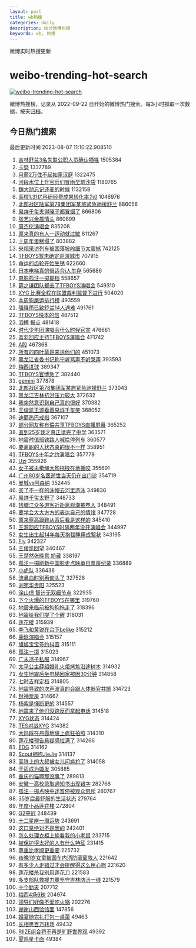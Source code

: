 ```yaml
---
layout: post
title: wb热搜
categories: daily
description: 统计微博热搜
keywords: wb, 热搜
---
```


微博实时热搜更新

# weibo-trending-hot-search

[![weibo-trending-hot-search](https://github.com/ameizi/weibo-trending-hot-search/actions/workflows/ci.yml/badge.svg)](https://github.com/ameizi/weibo-trending-hot-search/actions/workflows/ci.yml)

微博热搜榜，记录从 2022-09-22 日开始的微博热门搜索。每3小时抓取一次数据，按天[归档](./archives)。

## 今日热门搜索

<!-- BEGIN --> 
最后更新时间 2023-08-07 11:10:22.908510 
1. [吉林舒兰3名失联公职人员确认牺牲](https://s.weibo.com/weibo?q=%23%E5%90%89%E6%9E%97%E8%88%92%E5%85%B03%E5%90%8D%E5%A4%B1%E8%81%94%E5%85%AC%E8%81%8C%E4%BA%BA%E5%91%98%E7%A1%AE%E8%AE%A4%E7%89%BA%E7%89%B2%23&t=31&band_rank=1&Refer=top) 1505384
1. [卡努](https://s.weibo.com/weibo?q=%E5%8D%A1%E5%8A%AA&t=31&band_rank=1&Refer=top) 1337789
1. [月薪2万住不起如家汉庭](https://s.weibo.com/weibo?q=%23%E6%9C%88%E8%96%AA2%E4%B8%87%E4%BD%8F%E4%B8%8D%E8%B5%B7%E5%A6%82%E5%AE%B6%E6%B1%89%E5%BA%AD%23&t=31&band_rank=2&Refer=top) 1322475
1. [河段水位上升官兵们冒雨垒筑沙袋](https://s.weibo.com/weibo?q=%23%E6%B2%B3%E6%AE%B5%E6%B0%B4%E4%BD%8D%E4%B8%8A%E5%8D%87%E5%AE%98%E5%85%B5%E4%BB%AC%E5%86%92%E9%9B%A8%E5%9E%92%E7%AD%91%E6%B2%99%E8%A2%8B%23&t=31&band_rank=48&Refer=top) 1180765
1. [魏大勋忘记还麦的时候](https://s.weibo.com/weibo?q=%E9%AD%8F%E5%A4%A7%E5%8B%8B%E5%BF%98%E8%AE%B0%E8%BF%98%E9%BA%A6%E7%9A%84%E6%97%B6%E5%80%99&t=31&band_rank=4&Refer=top) 1132158
1. [高校1.31亿科研经费成果转化率为0](https://s.weibo.com/weibo?q=%23%E9%AB%98%E6%A0%A11.31%E4%BA%BF%E7%A7%91%E7%A0%94%E7%BB%8F%E8%B4%B9%E6%88%90%E6%9E%9C%E8%BD%AC%E5%8C%96%E7%8E%87%E4%B8%BA0%23&t=31&band_rank=6&Refer=top) 1046976
1. [北部战区陆军第78集团军某旅紧急驰援舒兰](https://s.weibo.com/weibo?q=%23%E5%8C%97%E9%83%A8%E6%88%98%E5%8C%BA%E9%99%86%E5%86%9B%E7%AC%AC78%E9%9B%86%E5%9B%A2%E5%86%9B%E6%9F%90%E6%97%85%E7%B4%A7%E6%80%A5%E9%A9%B0%E6%8F%B4%E8%88%92%E5%85%B0%23&t=31&band_rank=3&Refer=top) 886056
1. [易烊千玺夹得嗓子都冒烟了](https://s.weibo.com/weibo?q=%23%E6%98%93%E7%83%8A%E5%8D%83%E7%8E%BA%E5%A4%B9%E5%BE%97%E5%97%93%E5%AD%90%E9%83%BD%E5%86%92%E7%83%9F%E4%BA%86%23&t=31&band_rank=4&Refer=top) 866806
1. [张艺兴金晨情头](https://s.weibo.com/weibo?q=%23%E5%BC%A0%E8%89%BA%E5%85%B4%E9%87%91%E6%99%A8%E6%83%85%E5%A4%B4%23&t=31&band_rank=5&Refer=top) 860899
1. [周杰伦演唱会](https://s.weibo.com/weibo?q=%E5%91%A8%E6%9D%B0%E4%BC%A6%E6%BC%94%E5%94%B1%E4%BC%9A&t=31&band_rank=5&Refer=top) 835208
1. [原来真的有人一运动就过敏](https://s.weibo.com/weibo?q=%23%E5%8E%9F%E6%9D%A5%E7%9C%9F%E7%9A%84%E6%9C%89%E4%BA%BA%E4%B8%80%E8%BF%90%E5%8A%A8%E5%B0%B1%E8%BF%87%E6%95%8F%23&t=31&band_rank=6&Refer=top) 811267
1. [十周年蛋糕塌了](https://s.weibo.com/weibo?q=%23%E5%8D%81%E5%91%A8%E5%B9%B4%E8%9B%8B%E7%B3%95%E5%A1%8C%E4%BA%86%23&t=31&band_rank=4&Refer=top) 803882
1. [央视采访列车被困落坡岭细节太震撼](https://s.weibo.com/weibo?q=%23%E5%A4%AE%E8%A7%86%E9%87%87%E8%AE%BF%E5%88%97%E8%BD%A6%E8%A2%AB%E5%9B%B0%E8%90%BD%E5%9D%A1%E5%B2%AD%E7%BB%86%E8%8A%82%E5%A4%AA%E9%9C%87%E6%92%BC%23&t=31&band_rank=8&Refer=top) 742125
1. [TFBOYS暂未确定巡演城市](https://s.weibo.com/weibo?q=TFBOYS%E6%9A%82%E6%9C%AA%E7%A1%AE%E5%AE%9A%E5%B7%A1%E6%BC%94%E5%9F%8E%E5%B8%82&t=31&band_rank=6&Refer=top) 707915
1. [命运的齿轮开始生锈](https://s.weibo.com/weibo?q=%23%E5%91%BD%E8%BF%90%E7%9A%84%E9%BD%BF%E8%BD%AE%E5%BC%80%E5%A7%8B%E7%94%9F%E9%94%88%23&t=31&band_rank=9&Refer=top) 622660
1. [日本电梯真的很适合i人生存](https://s.weibo.com/weibo?q=%E6%97%A5%E6%9C%AC%E7%94%B5%E6%A2%AF%E7%9C%9F%E7%9A%84%E5%BE%88%E9%80%82%E5%90%88i%E4%BA%BA%E7%94%9F%E5%AD%98&t=31&band_rank=8&Refer=top) 565686
1. [电影孤注一掷提档](https://s.weibo.com/weibo?q=%23%E7%94%B5%E5%BD%B1%E5%AD%A4%E6%B3%A8%E4%B8%80%E6%8E%B7%E6%8F%90%E6%A1%A3%23&t=31&band_rank=10&Refer=top) 558657
1. [薛之谦团队都去了TFBOYS演唱会](https://s.weibo.com/weibo?q=%23%E8%96%9B%E4%B9%8B%E8%B0%A6%E5%9B%A2%E9%98%9F%E9%83%BD%E5%8E%BB%E4%BA%86TFBOYS%E6%BC%94%E5%94%B1%E4%BC%9A%23&t=31&band_rank=11&Refer=top) 549310
1. [XYG 比赛全程在联盟裁判监督下进行](https://s.weibo.com/weibo?q=XYG%20%E6%AF%94%E8%B5%9B%E5%85%A8%E7%A8%8B%E5%9C%A8%E8%81%94%E7%9B%9F%E8%A3%81%E5%88%A4%E7%9B%91%E7%9D%A3%E4%B8%8B%E8%BF%9B%E8%A1%8C&t=31&band_rank=12&Refer=top) 504020
1. [本周狗屎运排行榜](https://s.weibo.com/weibo?q=%E6%9C%AC%E5%91%A8%E7%8B%97%E5%B1%8E%E8%BF%90%E6%8E%92%E8%A1%8C%E6%A6%9C&t=31&band_rank=13&Refer=top) 493559
1. [强降雨已致舒兰14人遇难](https://s.weibo.com/weibo?q=%23%E5%BC%BA%E9%99%8D%E9%9B%A8%E5%B7%B2%E8%87%B4%E8%88%92%E5%85%B014%E4%BA%BA%E9%81%87%E9%9A%BE%23&t=31&band_rank=9&Refer=top) 491761
1. [TFBOYS快本的信](https://s.weibo.com/weibo?q=%23TFBOYS%E5%BF%AB%E6%9C%AC%E7%9A%84%E4%BF%A1%23&t=31&band_rank=7&Refer=top) 487512
1. [滔搏 报点](https://s.weibo.com/weibo?q=%E6%BB%94%E6%90%8F%20%E6%8A%A5%E7%82%B9&t=31&band_rank=15&Refer=top) 481418
1. [时代少年团演唱会什么时候官宣](https://s.weibo.com/weibo?q=%E6%97%B6%E4%BB%A3%E5%B0%91%E5%B9%B4%E5%9B%A2%E6%BC%94%E5%94%B1%E4%BC%9A%E4%BB%80%E4%B9%88%E6%97%B6%E5%80%99%E5%AE%98%E5%AE%A3&t=31&band_rank=10&Refer=top) 476661
1. [蓝羽回应主持TFBOYS演唱会](https://s.weibo.com/weibo?q=%23%E8%93%9D%E7%BE%BD%E5%9B%9E%E5%BA%94%E4%B8%BB%E6%8C%81TFBOYS%E6%BC%94%E5%94%B1%E4%BC%9A%23&t=31&band_rank=11&Refer=top) 471742
1. [A股](https://s.weibo.com/weibo?q=A%E8%82%A1&t=31&band_rank=12&Refer=top) 467368
1. [所有的四叶草是来送他们的](https://s.weibo.com/weibo?q=%E6%89%80%E6%9C%89%E7%9A%84%E5%9B%9B%E5%8F%B6%E8%8D%89%E6%98%AF%E6%9D%A5%E9%80%81%E4%BB%96%E4%BB%AC%E7%9A%84&t=31&band_rank=14&Refer=top) 451073
1. [黑龙江省委书记称宁听骂声不听哭声](https://s.weibo.com/weibo?q=%23%E9%BB%91%E9%BE%99%E6%B1%9F%E7%9C%81%E5%A7%94%E4%B9%A6%E8%AE%B0%E7%A7%B0%E5%AE%81%E5%90%AC%E9%AA%82%E5%A3%B0%E4%B8%8D%E5%90%AC%E5%93%AD%E5%A3%B0%23&t=31&band_rank=18&Refer=top) 393593
1. [梅西进球](https://s.weibo.com/weibo?q=%E6%A2%85%E8%A5%BF%E8%BF%9B%E7%90%83&t=31&band_rank=19&Refer=top) 389347
1. [TFBOYS官博急了](https://s.weibo.com/weibo?q=%23TFBOYS%E5%AE%98%E5%8D%9A%E6%80%A5%E4%BA%86%23&t=31&band_rank=17&Refer=top) 382440
1. [gemini](https://s.weibo.com/weibo?q=gemini&t=31&band_rank=2&Refer=top) 377878
1. [北部战区第78集团军某旅紧急驰援舒兰](https://s.weibo.com/weibo?q=%23%E5%8C%97%E9%83%A8%E6%88%98%E5%8C%BA%E7%AC%AC78%E9%9B%86%E5%9B%A2%E5%86%9B%E6%9F%90%E6%97%85%E7%B4%A7%E6%80%A5%E9%A9%B0%E6%8F%B4%E8%88%92%E5%85%B0%23&t=31&band_rank=3&Refer=top) 373043
1. [黑龙江吉林抗洪压力较大](https://s.weibo.com/weibo?q=%23%E9%BB%91%E9%BE%99%E6%B1%9F%E5%90%89%E6%9E%97%E6%8A%97%E6%B4%AA%E5%8E%8B%E5%8A%9B%E8%BE%83%E5%A4%A7%23&t=31&band_rank=22&Refer=top) 372632
1. [我突然意识到自己真的很好](https://s.weibo.com/weibo?q=%E6%88%91%E7%AA%81%E7%84%B6%E6%84%8F%E8%AF%86%E5%88%B0%E8%87%AA%E5%B7%B1%E7%9C%9F%E7%9A%84%E5%BE%88%E5%A5%BD&t=31&band_rank=5&Refer=top) 370382
1. [王俊凯王源看着易烊千玺笑](https://s.weibo.com/weibo?q=%23%E7%8E%8B%E4%BF%8A%E5%87%AF%E7%8E%8B%E6%BA%90%E7%9C%8B%E7%9D%80%E6%98%93%E7%83%8A%E5%8D%83%E7%8E%BA%E7%AC%91%23&t=31&band_rank=11&Refer=top) 368052
1. [迪丽热巴戒指](https://s.weibo.com/weibo?q=%23%E8%BF%AA%E4%B8%BD%E7%83%AD%E5%B7%B4%E6%88%92%E6%8C%87%23&t=31&band_rank=8&Refer=top) 367107
1. [部分网友称有偿共享TFBOYS直播屏幕](https://s.weibo.com/weibo?q=%23%E9%83%A8%E5%88%86%E7%BD%91%E5%8F%8B%E7%A7%B0%E6%9C%89%E5%81%BF%E5%85%B1%E4%BA%ABTFBOYS%E7%9B%B4%E6%92%AD%E5%B1%8F%E5%B9%95%23&t=31&band_rank=9&Refer=top) 365252
1. [直到25岁我才真正读完了中学](https://s.weibo.com/weibo?q=%23%E7%9B%B4%E5%88%B025%E5%B2%81%E6%88%91%E6%89%8D%E7%9C%9F%E6%AD%A3%E8%AF%BB%E5%AE%8C%E4%BA%86%E4%B8%AD%E5%AD%A6%23&t=31&band_rank=10&Refer=top) 363571
1. [地震时值班铁路人喊拦停列车](https://s.weibo.com/weibo?q=%23%E5%9C%B0%E9%9C%87%E6%97%B6%E5%80%BC%E7%8F%AD%E9%93%81%E8%B7%AF%E4%BA%BA%E5%96%8A%E6%8B%A6%E5%81%9C%E5%88%97%E8%BD%A6%23&t=31&band_rank=12&Refer=top) 360577
1. [要离职的人状态真的很不一样](https://s.weibo.com/weibo?q=%E8%A6%81%E7%A6%BB%E8%81%8C%E7%9A%84%E4%BA%BA%E7%8A%B6%E6%80%81%E7%9C%9F%E7%9A%84%E5%BE%88%E4%B8%8D%E4%B8%80%E6%A0%B7&t=31&band_rank=13&Refer=top) 358951
1. [TFBOYS十年之约演唱会](https://s.weibo.com/weibo?q=%23TFBOYS%E5%8D%81%E5%B9%B4%E4%B9%8B%E7%BA%A6%E6%BC%94%E5%94%B1%E4%BC%9A%23&t=31&band_rank=14&Refer=top) 357779
1. [Uzi](https://s.weibo.com/weibo?q=Uzi&t=31&band_rank=15&Refer=top) 355926
1. [女子被未牵绳大狗拖拽在地撕咬](https://s.weibo.com/weibo?q=%23%E5%A5%B3%E5%AD%90%E8%A2%AB%E6%9C%AA%E7%89%B5%E7%BB%B3%E5%A4%A7%E7%8B%97%E6%8B%96%E6%8B%BD%E5%9C%A8%E5%9C%B0%E6%92%95%E5%92%AC%23&t=31&band_rank=24&Refer=top) 355691
1. [广州80岁名医逝世当天仍在出门诊](https://s.weibo.com/weibo?q=%23%E5%B9%BF%E5%B7%9E80%E5%B2%81%E5%90%8D%E5%8C%BB%E9%80%9D%E4%B8%96%E5%BD%93%E5%A4%A9%E4%BB%8D%E5%9C%A8%E5%87%BA%E9%97%A8%E8%AF%8A%23&t=31&band_rank=16&Refer=top) 354719
1. [曼城vs阿森纳](https://s.weibo.com/weibo?q=%23%E6%9B%BC%E5%9F%8Evs%E9%98%BF%E6%A3%AE%E7%BA%B3%23&t=31&band_rank=18&Refer=top) 352445
1. [买了不一样的泳帽去河里游泳](https://s.weibo.com/weibo?q=%E4%B9%B0%E4%BA%86%E4%B8%8D%E4%B8%80%E6%A0%B7%E7%9A%84%E6%B3%B3%E5%B8%BD%E5%8E%BB%E6%B2%B3%E9%87%8C%E6%B8%B8%E6%B3%B3&t=31&band_rank=19&Refer=top) 349836
1. [易烊千玺太野了](https://s.weibo.com/weibo?q=%23%E6%98%93%E7%83%8A%E5%8D%83%E7%8E%BA%E5%A4%AA%E9%87%8E%E4%BA%86%23&t=31&band_rank=20&Refer=top) 348733
1. [钱塘江众多游客近距离观潮被卷入](https://s.weibo.com/weibo?q=%23%E9%92%B1%E5%A1%98%E6%B1%9F%E4%BC%97%E5%A4%9A%E6%B8%B8%E5%AE%A2%E8%BF%91%E8%B7%9D%E7%A6%BB%E8%A7%82%E6%BD%AE%E8%A2%AB%E5%8D%B7%E5%85%A5%23&t=31&band_rank=16&Refer=top) 348491
1. [要学会大大方方的表达自己的情绪](https://s.weibo.com/weibo?q=%E8%A6%81%E5%AD%A6%E4%BC%9A%E5%A4%A7%E5%A4%A7%E6%96%B9%E6%96%B9%E7%9A%84%E8%A1%A8%E8%BE%BE%E8%87%AA%E5%B7%B1%E7%9A%84%E6%83%85%E7%BB%AA&t=31&band_rank=21&Refer=top) 347728
1. [原来穿高跟鞋从背后看是这样的](https://s.weibo.com/weibo?q=%23%E5%8E%9F%E6%9D%A5%E7%A9%BF%E9%AB%98%E8%B7%9F%E9%9E%8B%E4%BB%8E%E8%83%8C%E5%90%8E%E7%9C%8B%E6%98%AF%E8%BF%99%E6%A0%B7%E7%9A%84%23&t=31&band_rank=22&Refer=top) 345410
1. [王源回应TFBOYS时隔两年没开演唱会](https://s.weibo.com/weibo?q=%23%E7%8E%8B%E6%BA%90%E5%9B%9E%E5%BA%94TFBOYS%E6%97%B6%E9%9A%94%E4%B8%A4%E5%B9%B4%E6%B2%A1%E5%BC%80%E6%BC%94%E5%94%B1%E4%BC%9A%23&t=31&band_rank=23&Refer=top) 344997
1. [女生出生起14年每天抱毯睡用成絮状](https://s.weibo.com/weibo?q=%23%E5%A5%B3%E7%94%9F%E5%87%BA%E7%94%9F%E8%B5%B714%E5%B9%B4%E6%AF%8F%E5%A4%A9%E6%8A%B1%E6%AF%AF%E7%9D%A1%E7%94%A8%E6%88%90%E7%B5%AE%E7%8A%B6%23&t=31&band_rank=24&Refer=top) 343165
1. [Fly](https://s.weibo.com/weibo?q=Fly&t=31&band_rank=25&Refer=top) 342327
1. [王俊凯回望](https://s.weibo.com/weibo?q=%E7%8E%8B%E4%BF%8A%E5%87%AF%E5%9B%9E%E6%9C%9B&t=31&band_rank=26&Refer=top) 340467
1. [王楚然张晚意 娇藏](https://s.weibo.com/weibo?q=%E7%8E%8B%E6%A5%9A%E7%84%B6%E5%BC%A0%E6%99%9A%E6%84%8F%20%E5%A8%87%E8%97%8F&t=31&band_rank=27&Refer=top) 338197
1. [孤注一掷刷新中国影史点映单日票房纪录](https://s.weibo.com/weibo?q=%23%E5%AD%A4%E6%B3%A8%E4%B8%80%E6%8E%B7%E5%88%B7%E6%96%B0%E4%B8%AD%E5%9B%BD%E5%BD%B1%E5%8F%B2%E7%82%B9%E6%98%A0%E5%8D%95%E6%97%A5%E7%A5%A8%E6%88%BF%E7%BA%AA%E5%BD%95%23&t=31&band_rank=28&Refer=top) 336889
1. [小虎队](https://s.weibo.com/weibo?q=%E5%B0%8F%E8%99%8E%E9%98%9F&t=31&band_rank=29&Refer=top) 336436
1. [流鼻血时别再仰头了](https://s.weibo.com/weibo?q=%E6%B5%81%E9%BC%BB%E8%A1%80%E6%97%B6%E5%88%AB%E5%86%8D%E4%BB%B0%E5%A4%B4%E4%BA%86&t=31&band_rank=18&Refer=top) 327528
1. [刘宪华贵阳](https://s.weibo.com/weibo?q=%E5%88%98%E5%AE%AA%E5%8D%8E%E8%B4%B5%E9%98%B3&t=31&band_rank=30&Refer=top) 325523
1. [涂山璟 智计无双细节点](https://s.weibo.com/weibo?q=%E6%B6%82%E5%B1%B1%E7%92%9F%20%E6%99%BA%E8%AE%A1%E6%97%A0%E5%8F%8C%E7%BB%86%E8%8A%82%E7%82%B9&t=31&band_rank=21&Refer=top) 322935
1. [下个火爆的TFBOYS在哪里](https://s.weibo.com/weibo?q=%23%E4%B8%8B%E4%B8%AA%E7%81%AB%E7%88%86%E7%9A%84TFBOYS%E5%9C%A8%E5%93%AA%E9%87%8C%23&t=31&band_rank=23&Refer=top) 319760
1. [地震来临前被狗狗拖走了](https://s.weibo.com/weibo?q=%E5%9C%B0%E9%9C%87%E6%9D%A5%E4%B8%B4%E5%89%8D%E8%A2%AB%E7%8B%97%E7%8B%97%E6%8B%96%E8%B5%B0%E4%BA%86&t=31&band_rank=24&Refer=top) 318396
1. [地震给我们提了个醒](https://s.weibo.com/weibo?q=%E5%9C%B0%E9%9C%87%E7%BB%99%E6%88%91%E4%BB%AC%E6%8F%90%E4%BA%86%E4%B8%AA%E9%86%92&t=31&band_rank=25&Refer=top) 318031
1. [莲花楼](https://s.weibo.com/weibo?q=%E8%8E%B2%E8%8A%B1%E6%A5%BC&t=31&band_rank=31&Refer=top) 315939
1. [李飞和黄锐在台下belike](https://s.weibo.com/weibo?q=%23%E6%9D%8E%E9%A3%9E%E5%92%8C%E9%BB%84%E9%94%90%E5%9C%A8%E5%8F%B0%E4%B8%8Bbelike%23&t=31&band_rank=32&Refer=top) 315212
1. [鹿晗演唱会](https://s.weibo.com/weibo?q=%E9%B9%BF%E6%99%97%E6%BC%94%E5%94%B1%E4%BC%9A&t=31&band_rank=33&Refer=top) 315157
1. [旭旭宝宝签约抖音](https://s.weibo.com/weibo?q=%23%E6%97%AD%E6%97%AD%E5%AE%9D%E5%AE%9D%E7%AD%BE%E7%BA%A6%E6%8A%96%E9%9F%B3%23&t=31&band_rank=34&Refer=top) 315111
1. [孤注一掷](https://s.weibo.com/weibo?q=%E5%AD%A4%E6%B3%A8%E4%B8%80%E6%8E%B7&t=31&band_rank=35&Refer=top) 315023
1. [广末凉子私服](https://s.weibo.com/weibo?q=%E5%B9%BF%E6%9C%AB%E5%87%89%E5%AD%90%E7%A7%81%E6%9C%8D&t=31&band_rank=36&Refer=top) 314967
1. [太平公主薛绍婚礼火炬烤焦沿途树木](https://s.weibo.com/weibo?q=%23%E5%A4%AA%E5%B9%B3%E5%85%AC%E4%B8%BB%E8%96%9B%E7%BB%8D%E5%A9%9A%E7%A4%BC%E7%81%AB%E7%82%AC%E7%83%A4%E7%84%A6%E6%B2%BF%E9%80%94%E6%A0%91%E6%9C%A8%23&t=31&band_rank=37&Refer=top) 314932
1. [女生地震后坐电梯回家被困30分钟](https://s.weibo.com/weibo?q=%23%E5%A5%B3%E7%94%9F%E5%9C%B0%E9%9C%87%E5%90%8E%E5%9D%90%E7%94%B5%E6%A2%AF%E5%9B%9E%E5%AE%B6%E8%A2%AB%E5%9B%B030%E5%88%86%E9%92%9F%23&t=31&band_rank=38&Refer=top) 314858
1. [七时吉祥定档](https://s.weibo.com/weibo?q=%23%E4%B8%83%E6%97%B6%E5%90%89%E7%A5%A5%E5%AE%9A%E6%A1%A3%23&t=31&band_rank=39&Refer=top) 314805
1. [地震导致的次声波真的会跟人体器官共振](https://s.weibo.com/weibo?q=%E5%9C%B0%E9%9C%87%E5%AF%BC%E8%87%B4%E7%9A%84%E6%AC%A1%E5%A3%B0%E6%B3%A2%E7%9C%9F%E7%9A%84%E4%BC%9A%E8%B7%9F%E4%BA%BA%E4%BD%93%E5%99%A8%E5%AE%98%E5%85%B1%E6%8C%AF&t=31&band_rank=40&Refer=top) 314723
1. [封神票房](https://s.weibo.com/weibo?q=%E5%B0%81%E7%A5%9E%E7%A5%A8%E6%88%BF&t=31&band_rank=41&Refer=top) 314667
1. [杨紫是懂断更的](https://s.weibo.com/weibo?q=%23%E6%9D%A8%E7%B4%AB%E6%98%AF%E6%87%82%E6%96%AD%E6%9B%B4%E7%9A%84%23&t=31&band_rank=42&Refer=top) 314557
1. [地震来了他们没跑反而拿起电话](https://s.weibo.com/weibo?q=%23%E5%9C%B0%E9%9C%87%E6%9D%A5%E4%BA%86%E4%BB%96%E4%BB%AC%E6%B2%A1%E8%B7%91%E5%8F%8D%E8%80%8C%E6%8B%BF%E8%B5%B7%E7%94%B5%E8%AF%9D%23&t=31&band_rank=43&Refer=top) 314518
1. [XYG状态](https://s.weibo.com/weibo?q=XYG%E7%8A%B6%E6%80%81&t=31&band_rank=44&Refer=top) 314424
1. [TES对战XYG](https://s.weibo.com/weibo?q=%23TES%E5%AF%B9%E6%88%98XYG%23&t=31&band_rank=45&Refer=top) 314382
1. [大妈踩在丹霞地貌上疯狂拍照](https://s.weibo.com/weibo?q=%23%E5%A4%A7%E5%A6%88%E8%B8%A9%E5%9C%A8%E4%B8%B9%E9%9C%9E%E5%9C%B0%E8%B2%8C%E4%B8%8A%E7%96%AF%E7%8B%82%E6%8B%8D%E7%85%A7%23&t=31&band_rank=46&Refer=top) 314310
1. [莲花楼预告悬疑感拉满了](https://s.weibo.com/weibo?q=%23%E8%8E%B2%E8%8A%B1%E6%A5%BC%E9%A2%84%E5%91%8A%E6%82%AC%E7%96%91%E6%84%9F%E6%8B%89%E6%BB%A1%E4%BA%86%23&t=31&band_rank=47&Refer=top) 314266
1. [EDG](https://s.weibo.com/weibo?q=EDG&t=31&band_rank=48&Refer=top) 314162
1. [Scout拥抱JieJie](https://s.weibo.com/weibo?q=Scout%E6%8B%A5%E6%8A%B1JieJie&t=31&band_rank=49&Refer=top) 314137
1. [高铁上的大叔被女儿问尴尬了](https://s.weibo.com/weibo?q=%23%E9%AB%98%E9%93%81%E4%B8%8A%E7%9A%84%E5%A4%A7%E5%8F%94%E8%A2%AB%E5%A5%B3%E5%84%BF%E9%97%AE%E5%B0%B4%E5%B0%AC%E4%BA%86%23&t=31&band_rank=50&Refer=top) 314058
1. [于适成为姬发](https://s.weibo.com/weibo?q=%E4%BA%8E%E9%80%82%E6%88%90%E4%B8%BA%E5%A7%AC%E5%8F%91&t=31&band_rank=27&Refer=top) 305885
1. [重庆的猫啊那没事了](https://s.weibo.com/weibo?q=%E9%87%8D%E5%BA%86%E7%9A%84%E7%8C%AB%E5%95%8A%E9%82%A3%E6%B2%A1%E4%BA%8B%E4%BA%86&t=31&band_rank=31&Refer=top) 289813
1. [安徽一高校录取通知书出现错字](https://s.weibo.com/weibo?q=%23%E5%AE%89%E5%BE%BD%E4%B8%80%E9%AB%98%E6%A0%A1%E5%BD%95%E5%8F%96%E9%80%9A%E7%9F%A5%E4%B9%A6%E5%87%BA%E7%8E%B0%E9%94%99%E5%AD%97%23&t=31&band_rank=36&Refer=top) 282768
1. [孤注一掷点映中途暂停被观众怒斥](https://s.weibo.com/weibo?q=%23%E5%AD%A4%E6%B3%A8%E4%B8%80%E6%8E%B7%E7%82%B9%E6%98%A0%E4%B8%AD%E9%80%94%E6%9A%82%E5%81%9C%E8%A2%AB%E8%A7%82%E4%BC%97%E6%80%92%E6%96%A5%23&t=31&band_rank=27&Refer=top) 280767
1. [35岁后最舒服的生活状态](https://s.weibo.com/weibo?q=35%E5%B2%81%E5%90%8E%E6%9C%80%E8%88%92%E6%9C%8D%E7%9A%84%E7%94%9F%E6%B4%BB%E7%8A%B6%E6%80%81&t=31&band_rank=30&Refer=top) 279764
1. [年度小品莲花楼](https://s.weibo.com/weibo?q=%E5%B9%B4%E5%BA%A6%E5%B0%8F%E5%93%81%E8%8E%B2%E8%8A%B1%E6%A5%BC&t=31&band_rank=32&Refer=top) 272804
1. [G2夺冠](https://s.weibo.com/weibo?q=G2%E5%A4%BA%E5%86%A0&t=31&band_rank=34&Refer=top) 248439
1. [十二星座一周运势](https://s.weibo.com/weibo?q=%E5%8D%81%E4%BA%8C%E6%98%9F%E5%BA%A7%E4%B8%80%E5%91%A8%E8%BF%90%E5%8A%BF&t=31&band_rank=29&Refer=top) 243691
1. [这口臭绝对不是我的](https://s.weibo.com/weibo?q=%23%E8%BF%99%E5%8F%A3%E8%87%AD%E7%BB%9D%E5%AF%B9%E4%B8%8D%E6%98%AF%E6%88%91%E7%9A%84%23&t=31&band_rank=32&Refer=top) 242401
1. [怎么处理衣柜上偷看我的小老鼠](https://s.weibo.com/weibo?q=%E6%80%8E%E4%B9%88%E5%A4%84%E7%90%86%E8%A1%A3%E6%9F%9C%E4%B8%8A%E5%81%B7%E7%9C%8B%E6%88%91%E7%9A%84%E5%B0%8F%E8%80%81%E9%BC%A0&t=31&band_rank=35&Refer=top) 233715
1. [被保护得太好的人有什么特征](https://s.weibo.com/weibo?q=%E8%A2%AB%E4%BF%9D%E6%8A%A4%E5%BE%97%E5%A4%AA%E5%A5%BD%E7%9A%84%E4%BA%BA%E6%9C%89%E4%BB%80%E4%B9%88%E7%89%B9%E5%BE%81&t=31&band_rank=35&Refer=top) 231415
1. [尊重比孝顺更重要](https://s.weibo.com/weibo?q=%E5%B0%8A%E9%87%8D%E6%AF%94%E5%AD%9D%E9%A1%BA%E6%9B%B4%E9%87%8D%E8%A6%81&t=31&band_rank=36&Refer=top) 225732
1. [夜晚1岁女童被困车内消防砸窗救人](https://s.weibo.com/weibo?q=%23%E5%A4%9C%E6%99%9A1%E5%B2%81%E5%A5%B3%E7%AB%A5%E8%A2%AB%E5%9B%B0%E8%BD%A6%E5%86%85%E6%B6%88%E9%98%B2%E7%A0%B8%E7%AA%97%E6%95%91%E4%BA%BA%23&t=31&band_rank=37&Refer=top) 221642
1. [有多少人走错过才会提醒得这么用心啊](https://s.weibo.com/weibo?q=%E6%9C%89%E5%A4%9A%E5%B0%91%E4%BA%BA%E8%B5%B0%E9%94%99%E8%BF%87%E6%89%8D%E4%BC%9A%E6%8F%90%E9%86%92%E5%BE%97%E8%BF%99%E4%B9%88%E7%94%A8%E5%BF%83%E5%95%8A&t=31&band_rank=40&Refer=top) 221620
1. [莲花楼杀我别用莲花刀](https://s.weibo.com/weibo?q=%23%E8%8E%B2%E8%8A%B1%E6%A5%BC%E6%9D%80%E6%88%91%E5%88%AB%E7%94%A8%E8%8E%B2%E8%8A%B1%E5%88%80%23&t=31&band_rank=39&Refer=top) 221583
1. [多支部队救援力量坚守吉林防汛一线](https://s.weibo.com/weibo?q=%23%E5%A4%9A%E6%94%AF%E9%83%A8%E9%98%9F%E6%95%91%E6%8F%B4%E5%8A%9B%E9%87%8F%E5%9D%9A%E5%AE%88%E5%90%89%E6%9E%97%E9%98%B2%E6%B1%9B%E4%B8%80%E7%BA%BF%23&t=31&band_rank=47&Refer=top) 221579
1. [十个勤天](https://s.weibo.com/weibo?q=%E5%8D%81%E4%B8%AA%E5%8B%A4%E5%A4%A9&t=31&band_rank=37&Refer=top) 207712
1. [梅西4场6球](https://s.weibo.com/weibo?q=%23%E6%A2%85%E8%A5%BF4%E5%9C%BA6%E7%90%83%23&t=31&band_rank=38&Refer=top) 204974
1. [领导们好像不爱吃火锅](https://s.weibo.com/weibo?q=%E9%A2%86%E5%AF%BC%E4%BB%AC%E5%A5%BD%E5%83%8F%E4%B8%8D%E7%88%B1%E5%90%83%E7%81%AB%E9%94%85&t=31&band_rank=39&Refer=top) 202276
1. [谢谢山西饸饹面](https://s.weibo.com/weibo?q=%23%E8%B0%A2%E8%B0%A2%E5%B1%B1%E8%A5%BF%E9%A5%B8%E9%A5%B9%E9%9D%A2%23&t=31&band_rank=47&Refer=top) 147856
1. [婚宴随完礼打包一桌菜](https://s.weibo.com/weibo?q=%E5%A9%9A%E5%AE%B4%E9%9A%8F%E5%AE%8C%E7%A4%BC%E6%89%93%E5%8C%85%E4%B8%80%E6%A1%8C%E8%8F%9C&t=31&band_rank=31&Refer=top) 49463
1. [长相思百万转场](https://s.weibo.com/weibo?q=%23%E9%95%BF%E7%9B%B8%E6%80%9D%E7%99%BE%E4%B8%87%E8%BD%AC%E5%9C%BA%23&t=31&band_rank=38&Refer=top) 49432
1. [RIIZE组合将不再是旷野世界观](https://s.weibo.com/weibo?q=%23RIIZE%E7%BB%84%E5%90%88%E5%B0%86%E4%B8%8D%E5%86%8D%E6%98%AF%E6%97%B7%E9%87%8E%E4%B8%96%E7%95%8C%E8%A7%82%23&t=31&band_rank=48&Refer=top) 49392
1. [夏鸣星卡面](https://s.weibo.com/weibo?q=%E5%A4%8F%E9%B8%A3%E6%98%9F%E5%8D%A1%E9%9D%A2&t=31&band_rank=50&Refer=top) 49384
<!-- END -->
